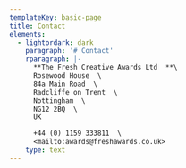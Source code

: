 ```yaml
---
templateKey: basic-page
title: Contact
elements:
  - lightordark: dark
    paragraph: '# Contact'
    rparagraph: |-
      **The Fresh Creative Awards Ltd  **\
      Rosewood House  \
      84a Main Road  \
      Radcliffe on Trent  \
      Nottingham  \
      NG12 2BQ  \
      UK

      +44 (0) 1159 333811  \
      <mailto:awards@freshawards.co.uk>
    type: text
---
```


